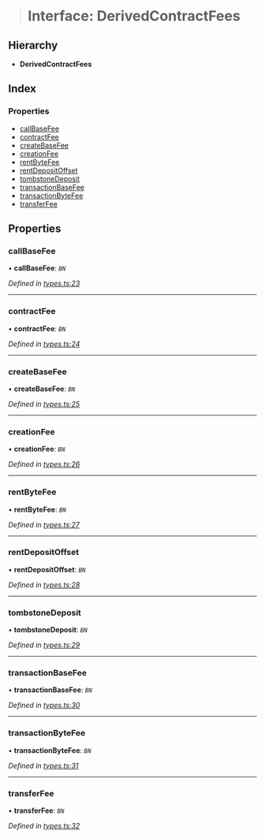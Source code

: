 > # Interface: DerivedContractFees

## Hierarchy

* **DerivedContractFees**

## Index

### Properties

* [callBaseFee](_types_.derivedcontractfees.md#callbasefee)
* [contractFee](_types_.derivedcontractfees.md#contractfee)
* [createBaseFee](_types_.derivedcontractfees.md#createbasefee)
* [creationFee](_types_.derivedcontractfees.md#creationfee)
* [rentByteFee](_types_.derivedcontractfees.md#rentbytefee)
* [rentDepositOffset](_types_.derivedcontractfees.md#rentdepositoffset)
* [tombstoneDeposit](_types_.derivedcontractfees.md#tombstonedeposit)
* [transactionBaseFee](_types_.derivedcontractfees.md#transactionbasefee)
* [transactionByteFee](_types_.derivedcontractfees.md#transactionbytefee)
* [transferFee](_types_.derivedcontractfees.md#transferfee)

## Properties

###  callBaseFee

• **callBaseFee**: *`BN`*

*Defined in [types.ts:23](https://github.com/polkadot-js/api/blob/8922bbf/packages/api-derive/src/types.ts#L23)*

___

###  contractFee

• **contractFee**: *`BN`*

*Defined in [types.ts:24](https://github.com/polkadot-js/api/blob/8922bbf/packages/api-derive/src/types.ts#L24)*

___

###  createBaseFee

• **createBaseFee**: *`BN`*

*Defined in [types.ts:25](https://github.com/polkadot-js/api/blob/8922bbf/packages/api-derive/src/types.ts#L25)*

___

###  creationFee

• **creationFee**: *`BN`*

*Defined in [types.ts:26](https://github.com/polkadot-js/api/blob/8922bbf/packages/api-derive/src/types.ts#L26)*

___

###  rentByteFee

• **rentByteFee**: *`BN`*

*Defined in [types.ts:27](https://github.com/polkadot-js/api/blob/8922bbf/packages/api-derive/src/types.ts#L27)*

___

###  rentDepositOffset

• **rentDepositOffset**: *`BN`*

*Defined in [types.ts:28](https://github.com/polkadot-js/api/blob/8922bbf/packages/api-derive/src/types.ts#L28)*

___

###  tombstoneDeposit

• **tombstoneDeposit**: *`BN`*

*Defined in [types.ts:29](https://github.com/polkadot-js/api/blob/8922bbf/packages/api-derive/src/types.ts#L29)*

___

###  transactionBaseFee

• **transactionBaseFee**: *`BN`*

*Defined in [types.ts:30](https://github.com/polkadot-js/api/blob/8922bbf/packages/api-derive/src/types.ts#L30)*

___

###  transactionByteFee

• **transactionByteFee**: *`BN`*

*Defined in [types.ts:31](https://github.com/polkadot-js/api/blob/8922bbf/packages/api-derive/src/types.ts#L31)*

___

###  transferFee

• **transferFee**: *`BN`*

*Defined in [types.ts:32](https://github.com/polkadot-js/api/blob/8922bbf/packages/api-derive/src/types.ts#L32)*